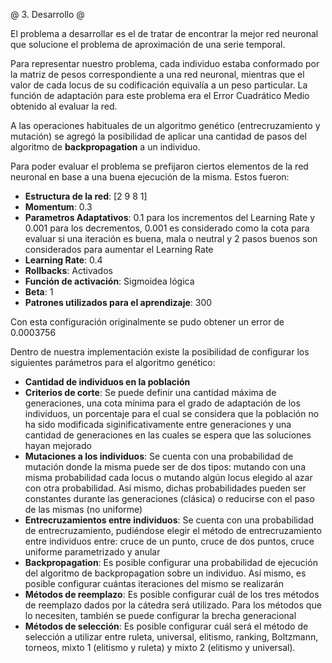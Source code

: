 @ 3. Desarrollo @

El problema a desarrollar es el de tratar de encontrar la mejor red neuronal
que solucione el problema de aproximación de una serie temporal.

Para representar nuestro problema, cada individuo estaba conformado por la matriz de pesos
correspondiente a una red neuronal, mientras que el valor de cada locus de su codificación
equivalía a un peso particular.
La función de adaptación para este problema era el Error Cuadrático Medio obtenido al evaluar la red.

A las operaciones habituales de un algoritmo genético (entrecruzamiento y mutación) se
agregó la posibilidad de aplicar una cantidad de pasos del algoritmo de **backpropagation** a un individuo.

Para poder evaluar el problema se prefijaron ciertos elementos de la red neuronal
en base a una buena ejecución de la misma. Estos fueron:

* __Estructura de la red__: [2 9 8 1]
* __Momentum__: 0.3
* __Parametros Adaptativos__: 0.1 para los incrementos del Learning Rate y 0.001 para los decrementos,
0.001 es considerado como la cota para evaluar si una iteración es buena, mala o neutral y
2 pasos buenos son considerados para aumentar el Learning Rate
* __Learning Rate__: 0.4
* __Rollbacks__: Activados
* __Función de activación__: Sigmoidea lógica
* __Beta__: 1
* __Patrones utilizados para el aprendizaje__: 300

Con esta configuración originalmente se pudo obtener un error de 0.0003756

Dentro de nuestra implementación existe la posibilidad de configurar los siguientes parámetros
para el algoritmo genético:

* __Cantidad de individuos en la población__
* __Criterios de corte__: Se puede definir una cantidad máxima de generaciones,
una cota mínima para el grado de adaptación de los individuos,
un porcentaje para el cual se considera que la población no ha sido modificada
siginificativamente entre generaciones y una cantidad de generaciones en las cuales
se espera que las soluciones hayan mejorado
* __Mutaciones a los individuos__: Se cuenta con una probabilidad de mutación
donde la misma puede ser de dos tipos: mutando con una misma probabilidad cada locus o
mutando algún locus elegido al azar con otra probabilidad. Así mismo, dichas probabilidades
pueden ser constantes durante las generaciones (clásica) o reducirse con el paso
de las mismas (no uniforme)
* __Entrecruzamientos entre individuos__: Se cuenta con una probabilidad de entrecruzamiento,
pudiéndose elegir el método de entrecruzamiento entre individuos entre:
cruce de un punto, cruce de dos puntos, cruce uniforme parametrizado y anular
* __Backpropagation__: Es posible configurar una probabilidad de ejecución
del algoritmo de backpropagation sobre un individuo. Así mismo, es posible configurar
cuántas iteraciones del mismo se realizarán
* __Métodos de reemplazo__: Es posible configurar cuál de los tres métodos de reemplazo
dados por la cátedra será utilizado. Para los métodos que lo necesiten,
también se puede configurar la brecha generacional
* __Métodos de selección__: Es posible configurar cuál será el método de selección a utilizar
entre ruleta, universal, elitismo, ranking, Boltzmann, torneos, mixto 1 (elitismo y ruleta)
y mixto 2 (elitismo y universal).

